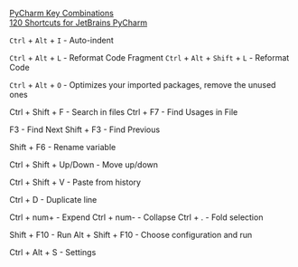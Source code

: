 [PyCharm Key Combinations](https://keycombiner.com/collections/pycharm/)    
[120 Shortcuts for JetBrains PyCharm](https://shortcutworld.com/PyCharm/win/JetBrains-PyCharm_Shortcuts)

`Ctrl` + `Alt` + `I` - Auto-indent

`Ctrl` + `Alt` + `L` - Reformat Code Fragment﻿
`Ctrl` + `Alt` + `Shift` + `L` - Reformat Code

`Ctrl` + `Alt` + `O` - Optimizes your imported packages, remove the unused ones

Ctrl + Shift + F - Search in files
Ctrl + F7 - Find Usages in File

F3 - Find Next
Shift + F3 - Find Previous

Shift + F6 - Rename variable

Ctrl + Shift + Up/Down - Move up/down

Ctrl + Shift + V - Paste from history

Ctrl + D - Duplicate line

Ctrl + num+ - Expend
Ctrl + num- - Collapse
Ctrl + . - Fold selection

Shift + F10 - Run
Alt + Shift + F10 - Choose configuration and run

Ctrl + Alt + S - Settings
